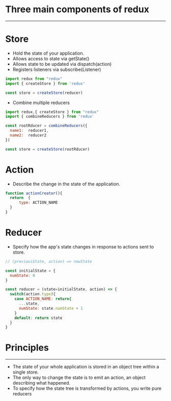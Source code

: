 # Three main components of redux
---

# Store

- Hold the state of your application.
- Allows access to state via getState()
- Allows state to be updated via dispatch(action)
- Registers listeners via subscribe(Listener)

```javascript
import redux from "redux"
import { createStore } from 'redux'

const store = createStore(reducer)

```
- Combine multiple reducers

```javascript
import redux,{ createStore } from "redux"
import { combineReducers } from 'redux'

const rootRducer = combineReducers({
  name1:  reducer1,
  name2:  reducer2
})

const store = createStore(rootRducer)

```

# Action

- Describe the change in the state of the application.

```javascript
function actionCreator(){
  return  {
      type: ACTION_NAME
  }
}
```

# Reducer

- Specify how the app's state changes in response to actions sent to store.

```javascript
// (previousState, action) => newState

const initialState = {
  numState: 0
}

const reducer = (state=initialState, action) => {
  switch(action.type){
    case ACTION_NAME: return{
      ...state,
      numState: state.numState + 1
    }
    default: return state
  }
}
```


# Principles
---

- The state of your whole application is stored in an object tree within a single store.
- The only way to change the state is to emit an action, an object describing what happened.
- To specify how the state tree is transformed by actions, you write pure reducers
